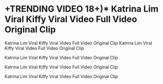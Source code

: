 # +TRENDING VIDEO 18+)* Katrina Lim Viral Kiffy Viral Video Full Video Original Clip
Katrina Lim Viral Kiffy Viral Video Full Video Original Clip
Katrina Lim Viral Kiffy Viral Video Full Video Original Clip

Katrina Lim Viral Kiffy Viral Video Full Video Original Clip

Katrina Lim Viral Kiffy Viral Video Full Video Original Clip

Katrina Lim Viral Kiffy Viral Video Full Video Original Clip
